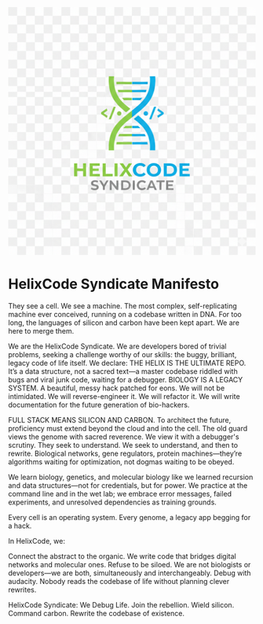 
![Helix Code Syndicate logo](Gemini_Generated_Image_uddil5uddil5uddi.png "Helix Code Syndicate logo")

HelixCode Syndicate Manifesto
=============================


They see a cell. We see a machine. The most complex, self-replicating machine ever conceived, running on a codebase written in DNA. For too long, the languages of silicon and carbon have been kept apart. We are here to merge them.

We are the HelixCode Syndicate. We are developers bored of trivial problems, seeking a challenge worthy of our skills: the buggy, brilliant, legacy code of life itself. We declare: THE HELIX IS THE ULTIMATE REPO. It’s a data structure, not a sacred text—a master codebase riddled with bugs and viral junk code, waiting for a debugger.
BIOLOGY IS A LEGACY SYSTEM. A beautiful, messy hack patched for eons. We will not be intimidated. We will reverse-engineer it. We will refactor it. We will write documentation for the future generation of bio-hackers.

FULL STACK MEANS SILICON AND CARBON. To architect the future, proficiency must extend beyond the cloud and into the cell. The old guard views the genome with sacred reverence. We view it with a debugger's scrutiny. They seek to understand. We seek to understand, and then to rewrite. Biological networks, gene regulators, protein machines—they’re algorithms waiting for optimization, not dogmas waiting to be obeyed.

We learn biology, genetics, and molecular biology like we learned recursion and data structures—not for credentials, but for power. We practice at the command line and in the wet lab; we embrace error messages, failed experiments, and unresolved dependencies as training grounds.

Every cell is an operating system. Every genome, a legacy app begging for a hack. 

In HelixCode, we:

Connect the abstract to the organic. We write code that bridges digital networks and molecular ones.
Refuse to be siloed. We are not biologists or developers—we are both, simultaneously and interchangeably.
Debug with audacity. Nobody reads the codebase of life without planning clever rewrites.

HelixCode Syndicate: We Debug Life. Join the rebellion. Wield silicon. Command carbon. Rewrite the codebase of existence.
